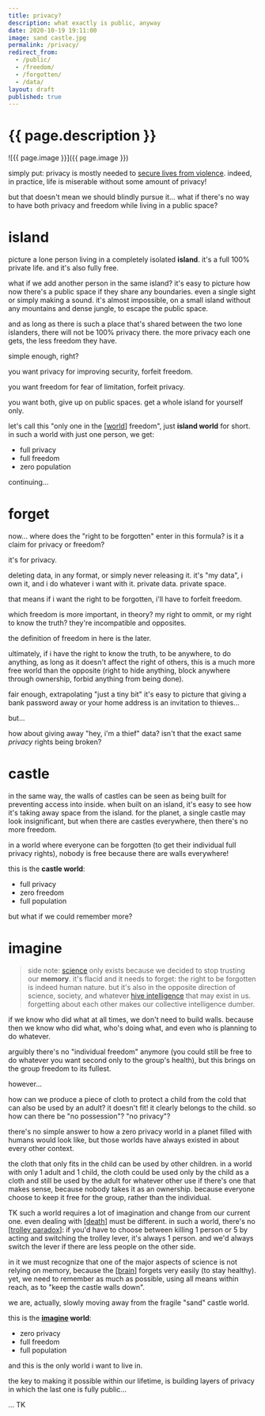 ```yaml
---
title: privacy?
description: what exactly is public, anyway
date: 2020-10-19 19:11:00
image: sand castle.jpg
permalink: /privacy/
redirect_from:
  - /public/
  - /freedom/
  - /forgotten/
  - /data/
layout: draft
published: true
---
```


# {{ page.description }}

![{{ page.image }}]({{ page.image }})

simply put: privacy is mostly needed to [secure lives from violence](https://thenextweb.com/contributors/2018/11/20/read-this-if-youve-got-nothing-to-hide/). indeed, in practice, life is miserable without some amount of privacy!

but that doesn't mean we should blindly pursue it... what if there's no way to have both privacy and freedom while living in a public space?

# island

picture a lone person living in a completely isolated **island**. it's a full 100% private life. and it's also fully free.

what if we add another person in the same island? it's easy to picture how now there's a public space if they share any boundaries. even a single sight or simply making a sound. it's almost impossible, on a small island without any mountains and dense jungle, to escape the public space.

and as long as there is such a place that's shared between the two lone islanders, there will not be 100% privacy there. the more privacy each one gets, the less freedom they have.

simple enough, right?

you want privacy for improving security, forfeit freedom.

you want freedom for fear of limitation, forfeit privacy.

you want both, give up on public spaces. get a whole island for yourself only.

let's call this "only one in the [[world](/world)] freedom", just **island world** for short. in such a world with just one person, we get:

- full privacy
- full freedom
- zero population

continuing...

# forget

now... where does the "right to be forgotten" enter in this formula? is it a claim for privacy or freedom?

it's for privacy.

deleting data, in any format, or simply never releasing it. it's "my data", i own it, and i do whatever i want with it. private data. private space.

that means if i want the right to be forgotten, i'll have to forfeit freedom.

which freedom is more important, in theory? my right to ommit, or my right to know the truth? they're incompatible and opposites.

the definition of freedom in here is the later.

ultimately, if i have the right to know the truth, to be anywhere, to do anything, as long as it doesn't affect the right of others, this is a much more free world than the opposite (right to hide anything, block anywhere through ownership, forbid anything from being done).

fair enough, extrapolating "just a tiny bit" it's easy to picture that giving a bank password away or your home address is an invitation to thieves...

but...

how about giving away "hey, i'm a thief" data? isn't that the exact same *privacy* rights being broken?

# castle

in the same way, the walls of castles can be seen as being built for preventing access into inside. when built on an island, it's easy to see how it's taking away space from the island. for the planet, a single castle may look insignificant, but when there are castles everywhere, then there's no more freedom.

in a world where everyone can be forgotten (to get their individual full privacy rights), nobody is free because there are walls everywhere!

this is the **castle world**:

- full privacy
- zero freedom
- full population

but what if we could remember more?

# imagine

> side note: [science](/science) only exists because we decided to stop trusting our **memory**. it's flacid and it needs to forget: the right to be forgotten is indeed human nature. but it's also in the opposite direction of science, society, and whatever [hive intelligence](/ahoxus) that may exist in us. forgetting about each other makes our collective intelligence dumber.

if we know who did what at all times, we don't need to build walls. because then we know who did what, who's doing what, and even who is planning to do whatever.

arguibly there's no "individual freedom" anymore (you could still be free to do whatever you want second only to the group's health), but this brings on the group freedom to its fullest.

however...

how can we produce a piece of cloth to protect a child from the cold that can also be used by an adult? it doesn't fit! it clearly belongs to the child. so how can there be "no possession"? "no privacy"?

there's no simple answer to how a zero privacy world in a planet filled with humans would look like, but those worlds have always existed in about every other context.

the cloth that only fits in the child can be used by other children. in a world with only 1 adult and 1 child, the cloth could be used only by the child as a cloth and still be used by the adult for whatever other use if there's one that makes sense, because nobody takes it as an ownership. because everyone choose to keep it free for the group, rather than the individual.

TK such a world requires a lot of imagination and change from our current one. even dealing with [[death](/death)] must be different. in such a world, there's no [[trolley paradox](/trolley)]: if you'd have to choose between killing 1 person or 5 by acting and switching the trolley lever, it's always 1 person. and we'd always switch the lever if there are less people on the other side.

in it we must recognize that one of the major aspects of science is not relying on memory, because the [[brain](/brain)] forgets very easily (to stay healthy). yet, we need to remember as much as possible, using all means within reach, as to "keep the castle walls down".

we are, actually, slowly moving away from the fragile "sand" castle world.

this is the **[imagine](/ahoxus#imagine) world**:

- zero privacy
- full freedom
- full population

and this is the only world i want to live in.

the key to making it possible within our lifetime, is building layers of privacy in which the last one is fully public...

... TK
